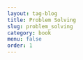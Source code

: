```yaml
---
layout: tag-blog
title: Problem Solving
slug: problem_solving
category: book
menu: false
order: 1
---
```

